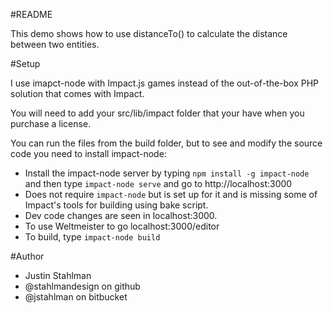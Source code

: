 #README

This demo shows how to use distanceTo() to calculate the distance between two entities.


#Setup

I use imapct-node with Impact.js games instead of the out-of-the-box PHP solution that comes with Impact.

You will need to add your src/lib/impact folder that your have when you purchase a license.

You can run the files from the build folder, but to see and modify the source code you need to install impact-node:

- Install the impact-node server by typing ```npm install -g impact-node``` and then type ```impact-node serve``` and go to http://localhost:3000
- Does not require ```impact-node``` but is set up for it and is missing some of Impact's tools for building using bake script.
- Dev code changes are seen in localhost:3000.
- To use Weltmeister to go localhost:3000/editor
- To build, type ```impact-node build```</li>
</ul>

#Author

- Justin Stahlman
- @stahlmandesign on github
- @jstahlman on bitbucket